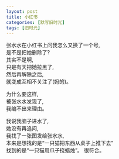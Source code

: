 ```yaml
---
layout: post
title: 小红书
categories: [默写旧时光]
tags: [旧时光]
---
```

张水水在小红书上问我怎么又换了一个号,   
是不是把她删除了?   
其实不是啊,    
只是有天把她拉黑了,       
然后再解除之后,   
就变成互相不关注了(妈的)。

为什么要这样,    
被张水水发现了,     
我编不出来理由。   

我说我脑子进水了,    
她没有再追问,    
我找了一张图发给张水水,   
本来是想找的是“一只猫把东西从桌子上推下去”    
找到的是“一只猫用爪子挠蜡烛”。
很符合。
